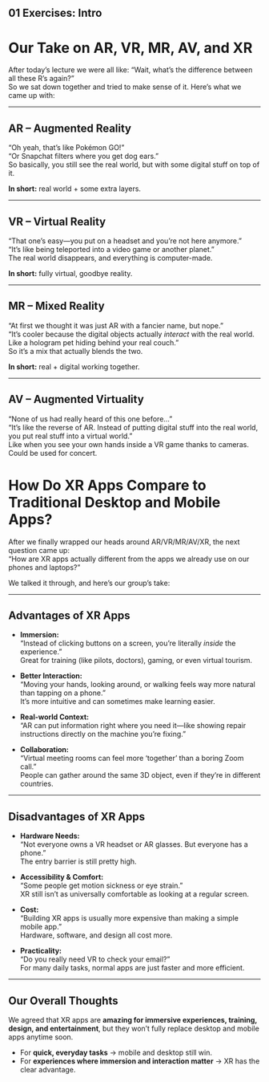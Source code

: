 ## 01 Exercises: Intro

# Our Take on AR, VR, MR, AV, and XR  

After today’s lecture we were all like: “Wait, what’s the difference between all these R’s again?”  
So we sat down together and tried to make sense of it. Here’s what we came up with:  

---

## AR – Augmented Reality  
“Oh yeah, that’s like Pokémon GO!”  
“Or Snapchat filters where you get dog ears.”  
So basically, you still see the real world, but with some digital stuff on top of it.  

**In short:** real world + some extra layers.  

---

## VR – Virtual Reality  
“That one’s easy—you put on a headset and you’re not here anymore.”  
“It’s like being teleported into a video game or another planet.”  
The real world disappears, and everything is computer-made.  

**In short:** fully virtual, goodbye reality.  

---

## MR – Mixed Reality  
“At first we thought it was just AR with a fancier name, but nope.”  
“It’s cooler because the digital objects actually *interact* with the real world. Like a hologram pet hiding behind your real couch.”  
So it’s a mix that actually blends the two.  

**In short:** real + digital working together.  

---

## AV – Augmented Virtuality  
“None of us had really heard of this one before…”  
“It’s like the reverse of AR. Instead of putting digital stuff into the real world, you put real stuff into a virtual world.”  
Like when you see your own hands inside a VR game thanks to cameras. Could be used for concert. 

# How Do XR Apps Compare to Traditional Desktop and Mobile Apps?  

After we finally wrapped our heads around AR/VR/MR/AV/XR, the next question came up:  
“How are XR apps actually different from the apps we already use on our phones and laptops?”  

We talked it through, and here’s our group’s take:  

---

## Advantages of XR Apps  

- **Immersion:**  
  “Instead of clicking buttons on a screen, you’re literally *inside* the experience.”  
  Great for training (like pilots, doctors), gaming, or even virtual tourism.  

- **Better Interaction:**  
  “Moving your hands, looking around, or walking feels way more natural than tapping on a phone.”  
  It’s more intuitive and can sometimes make learning easier.  

- **Real-world Context:**  
  “AR can put information right where you need it—like showing repair instructions directly on the machine you’re fixing.”  

- **Collaboration:**  
  “Virtual meeting rooms can feel more ‘together’ than a boring Zoom call.”  
  People can gather around the same 3D object, even if they’re in different countries.  

---

## Disadvantages of XR Apps  

- **Hardware Needs:**  
  “Not everyone owns a VR headset or AR glasses. But everyone has a phone.”  
  The entry barrier is still pretty high.  

- **Accessibility & Comfort:**  
  “Some people get motion sickness or eye strain.”  
  XR still isn’t as universally comfortable as looking at a regular screen.  

- **Cost:**  
  “Building XR apps is usually more expensive than making a simple mobile app.”  
  Hardware, software, and design all cost more.  

- **Practicality:**  
  “Do you really need VR to check your email?”  
  For many daily tasks, normal apps are just faster and more efficient.  

---

## Our Overall Thoughts  

We agreed that XR apps are **amazing for immersive experiences, training, design, and entertainment**, but they won’t fully replace desktop and mobile apps anytime soon.  

- For **quick, everyday tasks** → mobile and desktop still win.  
- For **experiences where immersion and interaction matter** → XR has the clear advantage.  



